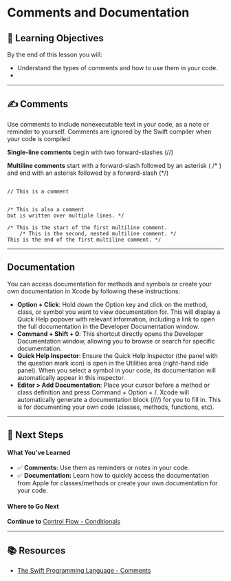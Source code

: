 # Comments and Documentation

## 🎯 Learning Objectives

By the end of this lesson you will:
- Understand the types of comments and how to use them in your code.
- 

---

## ✍️ Comments

Use comments to include nonexecutable text in your code, as a note or reminder to yourself. Comments are ignored by the Swift compiler when your code is compiled

**Single-line comments** begin with two forward-slashes (//)

**Multiline comments** start with a forward-slash followed by an asterisk ( /* ) and end with an asterisk followed by a forward-slash (*/)

```

// This is a comment


/* This is also a comment
but is written over multiple lines. */

/* This is the start of the first multiline comment.
    /* This is the second, nested multiline comment. */
This is the end of the first multiline comment. */

```
---

## Documentation

You can access documentation for methods and symbols or create your own documentation in Xcode by following these instructions:
- **Option + Click**: Hold down the Option key and click on the method, class, or symbol you want to view documentation for. This will display a Quick Help popover with relevant information, including a link to open the full documentation in the Developer Documentation window.
- **Command + Shift + 0**: This shortcut directly opens the Developer Documentation window, allowing you to browse or search for specific documentation.
- **Quick Help Inspector**: Ensure the Quick Help Inspector (the panel with the question mark icon) is open in the Utilities area (right-hand side panel). When you select a symbol in your code, its documentation will automatically appear in this inspector.
- **Editor > Add Documentation**: Place your cursor before a method or class definition and press Command + Option + /. Xcode will automatically generate a documentation block (///) for you to fill in. This is for documenting your own code (classes, methods, functions, etc).

---

## 🛫 Next Steps

#### What You've Learned
- ✅ **Comments:** Use them as reminders or notes in your code.
- ✅ **Documentation:** Learn how to quickly access the documentation from Apple for classes/methods or create your own documentation for your code.


#### Where to Go Next

**Continue to** [Control Flow - Conditionals]()

--- 

## 📚 Resources
- [The Swift Programming Language - Comments](https://docs.swift.org/swift-book/documentation/the-swift-programming-language/thebasics#Comments)
